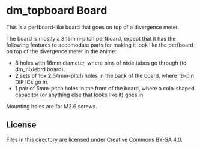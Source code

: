 # dm_topboard Board

This is a perfboard-like board that goes on top of a divergence meter.

The board is mostly a 3.15mm-pitch perfboard, except that it has the 
following features to accomodate parts for making it look like the
perfboard on top of the divergence meter in the anime:
- 8 holes with 16mm diameter, where pins of nixie tubes go through (to dm_nixiebrd board).
- 2 sets of 16x 2.54mm-pitch holes in the back of the board, where 16-pin DIP ICs go in.
- 1 pair of 5mm-pitch holes in the front of the board, where a coin-shaped capacitor (or anything else that looks like it) goes in.

Mounting holes are for M2.6 screws.

## License

Files in this directory are licensed under Creative Commons BY-SA 4.0.
